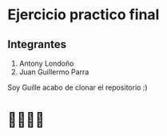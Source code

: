 # Ejercicio practico final

## Integrantes
1. Antony Londoño
2. Juan Guillermo Parra

Soy Guille acabo de clonar el repositorio :)

# 🏌️‍♂️👩‍🦽